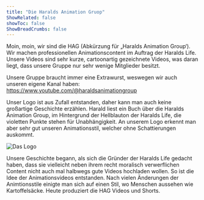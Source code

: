 ```yaml
---
title: "Die Haralds Animation Gruop"
ShowRelated: false
showToc: false
ShowBreadCrumbs: false
---
```


Moin, moin, wir sind die HAG (Abkürzung für „Haralds Animation Group‘). Wir machen professionellen Animationscontent im Auftrag der Haralds Life. Unsere Videos sind sehr kurze, cartoonartig gezeichnete Videos, was daran liegt, dass unsere Gruppe nur sehr wenige Mitglieder besitzt.

Unsere Gruppe braucht immer eine Extrawurst, weswegen wir auch unseren eigene Kanal haben: https://www.youtube.com/@haraldsanimationgroup

Unser Logo ist aus Zufall entstanden, daher kann man auch keine großartige Geschichte erzählen. Harald liest ein Buch über die Haralds Animation Group, im Hintergrund der Hellblauton der Haralds Life, die violetten Punkte stehen für Unabhängigkeit. An unserem Logo erkennt man aber sehr gut unseren Animationsstil, welcher ohne Schattierungen auskommt.

![Das Logo](/uploads/HAG.png)

Unsere Geschichte begann, als sich die Gründer der Haralds Life gedacht haben, dass sie vielleicht neben ihrem recht moralisch verwerflichen Content nicht auch mal halbwegs gute Videos hochladen wollen. So ist die Idee der Animationsvideos entstanden. Nach vielen Änderungen der Animtionsstile einigte man sich auf einen Stil, wo Menschen aussehen wie Kartoffelsäcke. Heute produziert die HAG Videos und Shorts.